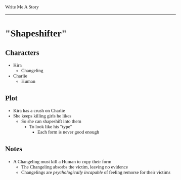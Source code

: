 <style>
body {
	font: 15px Verdana
};
</style>

Write Me A Story
****************
"Shapeshifter"
==============

Characters
----------
- Kira
	- Changeling
- Charlie
	- Human

Plot
----
- Kira has a crush on Charlie
- She keeps killing girls he likes
	- So she can shapeshift into them
		- To look like his "type"
			- Each form is never good enough

Notes
-----
- A Changeling must kill a Human to copy their form
	- The Changeling absorbs the victim, leaving no evidence
	- Changelings are _psychologically incapable_ of feeling remorse for their victims